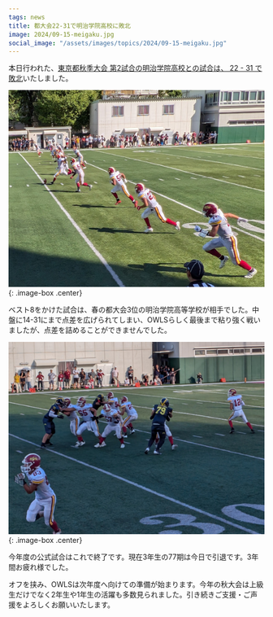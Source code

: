 ```yaml
---
tags: news
title: 都大会22-31で明治学院高校に敗北
image: 2024/09-15-meigaku.jpg
social_image: "/assets/images/topics/2024/09-15-meigaku.jpg"
---
```


本日行われた、[東京都秋季大会 第2試合の明治学院高校との試合は、 22 - 31 で敗北](/game/2024/2024-09-15-meigaku.html)いたしました。

![試合風景写真](/assets/images/topics/2024/09-15-meigaku-2.jpg)
{: .image-box .center}

ベスト8をかけた試合は、春の都大会3位の明治学院高等学校が相手でした。中盤に14-31にまで点差を広げられてしまい、OWLSらしく最後まで粘り強く戦いましたが、点差を詰めることができませんでした。

![試合風景写真](/assets/images/topics/2024/09-15-meigaku-large.jpg)
{: .image-box .center}

今年度の公式試合はこれで終了です。現在3年生の77期は今日で引退です。3年間お疲れ様でした。

オフを挟み、OWLSは次年度へ向けての準備が始まります。今年の秋大会は上級生だけでなく2年生や1年生の活躍も多数見られました。引き続きご支援・ご声援をよろしくお願いいたします。

